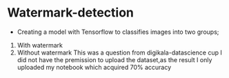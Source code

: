 # Watermark-detection
- Creating a model with Tensorflow to classifies images into two groups;
1. With watermark
2. Without watermark
This was a question from digikala-datascience cup
I did not have the premission to upload the dataset,as the result I only uploaded my notebook which acquired 70% accuracy
